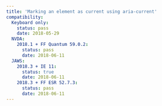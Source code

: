 ```yaml
---
title: 'Marking an element as current using aria-current'
compatibility:
  Keyboard only:
    status: pass
    date: 2018-05-29
  NVDA:
    2018.1 + FF Quantum 59.0.2:
      status: pass
      date: 2018-06-11
  JAWS:
    2018.3 + IE 11:
      status: true
      date: 2018-06-11
    2018.3 + FF ESR 52.7.3:
      status: pass
      date: 2018-06-11
---
```

